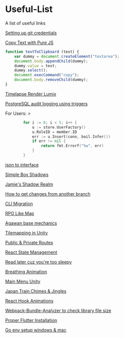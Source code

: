 # Useful-List
A list of useful links

[Setting up git credentials](https://www.shellhacks.com/git-config-username-password-store-credentials/)

[Copy Text with Pure JS](https://stackoverflow.com/questions/33855641/copy-output-of-a-javascript-variable-to-the-clipboard)

```javascript
function textToClipboard (text) {
    var dummy = document.createElement("textarea");
    document.body.appendChild(dummy);
    dummy.value = text;
    dummy.select();
    document.execCommand("copy");
    document.body.removeChild(dummy);
}
```
[Timelapse Render Lumix](https://www.fourthirds-user.com/forum/forum/equipment/panasonic-lumix-cameras/15003-lumix-g7-time-lapse-after-the-fact?14542-Lumix-G7-Time-Lapse-after-the-fact=)

[PostgreSQL audit logging using triggers](https://vladmihalcea.com/postgresql-audit-logging-triggers/)

For Users: >

```go
		for i := 0; i < 5; i++ {
			u := store.UserFactory()
			u.RoleID = member.ID
			err := u.Insert(conn, boil.Infer())
			if err != nil {
				return fmt.Errorf("%w", err)
			}
		}

```


[json to interface](http://json2ts.com/)

[Simple Box Shadows](https://codepen.io/sdthornton/pen/wBZdXq)

[Jamie's Shadow Realm](https://xd.adobe.com/view/6e25d7ab-d974-4387-980f-360f3962759c-3b76/specs/)

[How to get changes from another branch](https://stackoverflow.com/questions/37709298/how-to-get-changes-from-another-branch)

[CLI Migration](https://github.com/golang-migrate/migrate/blob/master/GETTING_STARTED.md)

[RPG Like Map](https://www.youtube.com/watch?v=T1masuI3g8Q)

[Agawan base mechanics](https://askinglot.com/what-is-the-mechanics-of-agawan-base)

[Tilemapping in Unity](https://www.youtube.com/watch?v=ryISV_nH8qw)

[Public & Private Routes](https://medium.com/@thanhbinh.tran93/private-route-public-route-and-restricted-route-with-react-router-d50b27c15f5e)

[React State Management](https://medium.com/@thanhbinh.tran93/react-state-management-fb857a2432cf)

[Read later cuz you're too sleepy](https://medium.com/@gemisis/developing-for-vr-in-2020-a-beginners-guide-bde4bc2611fc)

[Breathing Animation](https://codepen.io/machi/pen/YymGzP?editors=1100)

[Main Menu Unity](https://www.youtube.com/watch?v=-GWjA6dixV4)

[Japan Train Chimes & Jingles](https://www.youtube.com/watch?v=UOJNh4_YSOw)

[React Hook Animations](https://www.youtube.com/watch?v=0q8htcovGUQ&ab_channel=LogRocket)

[Webpack-Bundle-Analyzer to check library file size](npmjs.com/package/webpack-bundle-analyzer)

[Proper Flutter Installation](https://www.youtube.com/watch?v=T9LdScRVhv8)

[Go env setup windows & mac](https://www.youtube.com/watch?v=dgIh-VYcWYw)
